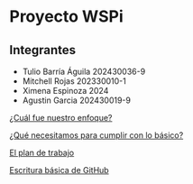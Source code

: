 # Proyecto WSPi
## Integrantes
+ Tulio Barría Águila 202430036-9
+ Mitchell Rojas 202330010-1
+ Ximena Espinoza 2024
+ Agustin Garcia 202430019-9

[¿Cuál fue nuestro enfoque?](https://github.com/sammmDot/WSPi/La-visión)

[¿Qué necesitamos para cumplir con lo básico?](https://github.com/sammmDot/WSPi/Requisitos)

[El plan de trabajo](https://github.com/sammmDot/WSPi/Plan)

[Escritura básica de GitHub](https://docs.github.com/es/get-started/writing-on-github/getting-started-with-writing-and-formatting-on-github/basic-writing-and-formatting-syntax)
